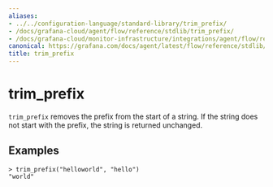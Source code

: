 ```yaml
---
aliases:
- ../../configuration-language/standard-library/trim_prefix/
- /docs/grafana-cloud/agent/flow/reference/stdlib/trim_prefix/
- /docs/grafana-cloud/monitor-infrastructure/integrations/agent/flow/reference/stdlib/trim_prefix/
canonical: https://grafana.com/docs/agent/latest/flow/reference/stdlib/trim_prefix/
title: trim_prefix
---
```


# trim_prefix

`trim_prefix` removes the prefix from the start of a string. If the string does not start with the prefix, the string is returned unchanged.

## Examples

```river
> trim_prefix("helloworld", "hello")
"world"
```
